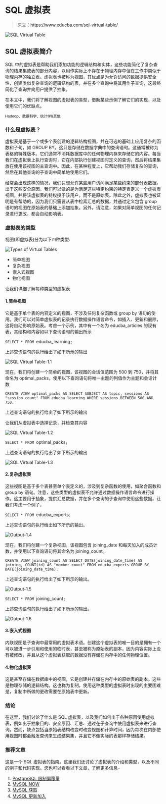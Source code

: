 # SQL 虚拟表

> 原文：<https://www.educba.com/sql-virtual-table/>

![SQL Virtual Table](img/e43cf859191050c2660b8816c22d446a.png)



## SQL 虚拟表简介

SQL 中的虚拟表是帮助我们添加功能的逻辑结构和实体，这些功能简化了复杂查询的结果集或表的部分内容，以用作实际上不存在于物理内存中但在工作中类似于物理内存的独立表。虚拟表也被称为视图，其优点是为允许访问的数据提供安全性，创建类似复杂查询的逻辑结构的表，并在多个查询中将其用作子查询，这最终简化了查询并向用户提供了抽象。

在本文中，我们将了解视图的虚拟表的类型，借助某些示例了解它们的实现，以及使用它们的优缺点。

<small>Hadoop、数据科学、统计学&其他</small>

### 什么是虚拟表？

虚拟表是基于一个或多个表创建的逻辑结构视图，并在可选的基础上应用复杂的函数和子句，如 GROUP BY。这只是存储在数据字典中的查询语句。这通常被称为表格的特殊版本。它们通常不消耗数据库中的任何物理内存来存储它的内容。每当我们在虚拟表上执行查询时，它在内部执行创建视图时定义的查询，然后将结果集放在使用该视图的主查询中。因此，在某种程度上，它帮助我们存储复杂的查询，然后在其他查询的子查询中简单地使用它们。

经常会出现这样的情况，我们只想允许某些用户访问满足某些约束的部分表数据。出于这些安全原因，我们可以做的是为满足这些特定约束的特定表定义一个虚拟表视图，并将该虚拟表的特权授予该用户，而不是原始表。除此之外，虚拟表也被证明是有帮助的，因为我们只需要从表中检索汇总的数据，并通过定义包含 group 语句的视图在原始表的基础上添加抽象。另外，请注意，如果对简单视图的任何记录进行更改，都会自动影响表。

### 虚拟表的类型

视图(即虚拟表)分为以下四种类型:

![Types of Virtual Tables](img/7c12df96cbe083bc355980a6b5e5d9d0.png)



*   简单视图
*   复杂视图
*   嵌入式视图
*   物化视图

让我们详细了解每种类型的虚拟表

#### 1.简单视图

它是基于单个表的内容定义的视图，不涉及任何复杂函数或 group by 语句的使用。我们可以对简单虚拟表的记录执行数据操作语言命令，如插入、更新和删除，这将自动影响原始表。考虑一个示例，其中有一个名为 educba_articles 的现有表，其结构和内容如以下查询语句的输出所示

`SELECT * FROM `educba_learning`;`

上述查询语句的执行给出了如下所示的输出

![SQL Virtual Table-1.1](img/5ccc3fba0f091228dca44cc5c54712c3.png)



现在，我们将创建一个简单的视图，该视图的会话值范围为 500 到 750，并将其命名为 optimal_packs，使用以下查询语句将唯一主题的列值作为主题和会话计数

`CREATE VIEW optimal_packs AS
SELECT SUBJECT AS topic, sessions AS "session count"
FROM educba_learning
WHERE sessions BETWEEN 500 AND 750;`

上述查询语句的执行给出了如下所示的输出

让我们从虚拟表中选择记录，并检查其内容

![SQL Virtual Table-1.2](img/2522622b241b251e67d6964b15cc4b97.png)



`SELECT * FROM `optimal_packs`;`

上述查询语句的执行给出了如下所示的输出

![SQL Virtual Table-1.3](img/a82cee84eacd70a98ce9a5446257a477.png)



#### 2.复杂虚拟表

这些视图是基于多个表甚至单个表定义的，涉及到复杂函数的使用，如聚合函数和 group by 语句。注意，这些类型的虚拟表不允许通过数据操作语言命令进行操作。这主要用于抽象，提供汇总数据，并在多个查询的子查询中使用这些数据。让我们考虑一个例子，

`SELECT * FROM `educba_experts`;`

上述查询语句的执行给出如下所示的输出。

![Output-1.4](img/a92f783a13202b7feb8fd9faf0fe0086.png "Output-1.4")



现在，我们将创建一个复杂视图，该视图包含 joining_date 和每天加入的成员计数，并使用以下查询语句将其命名为 joining_count。

`CREATE VIEW joining_count AS
SELECT DATE(joining_date_time) AS joining, COUNT(id) AS "member count"
FROM educba_experts
GROUP BY DATE(joining_date_time);`

上述查询语句的执行给出了如下所示的输出。

![Output-1.5](img/831d55a1036e70eb90a6f7f1e1557414.png "Output-1.5")



`SELECT * FROM `joining_count`;`

上述查询语句的执行给出了如下所示的输出。

![Output-1.6](img/3c9cf028bf4c9f97eb8950fc6120de0c.png "Output-1.6")



#### 3.嵌入式视图

内联视图是子查询中最常用的虚拟表术语。创建这个虚拟表的唯一目的是拥有一个可以被进一步引用和使用的临时表，甚至被称为原始表的副本，因为内容实际上没有被修改，并且从这个虚拟表获取的数据没有存储在内存中的任何物理位置。

#### 4.物化虚拟表

这是甚至存储在数据库中的视图，它是创建并存储在内存中的原始表的副本。这些是物理存储的逻辑结构。这也称为复制，使用这种类型的虚拟表时出现的主要困难是，复制中所做的更改需要在原始表中更新。

### 结论

在这里，我们讨论了什么是 SQL 虚拟表，以及我们如何出于各种原因使用虚拟表，例如出于抽象目的、安全原因、汇总、通过在子查询中使用虚拟表来进行查询。然而，缺点包括当原始表结构改变时改变视图和计算时间，因为每次在内部使用视图时都会触发查询来生成结果集，并且它不像实际的表那样存储结果。

### 推荐文章

这是一个 SQL 虚拟表的指南。这里我们还讨论了虚拟表的介绍和类型，以及不同的例子和代码实现。您也可以看看以下文章，了解更多信息–

1.  [PostgreSQL 限制偏移量](https://www.educba.com/postgresql-limit-offset/)
2.  [MySQL NOW](https://www.educba.com/mysql-now/)
3.  [MySQL 获取](https://www.educba.com/mysql-fetch/)
4.  [MySQL 更新加入](https://www.educba.com/mysql-update-join/)





